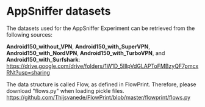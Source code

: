 # AppSniffer datasets

The datasets used for the AppSniffer Experiment can be retrieved from the following sources:

**Android150_without_VPN**, **Android150_with_SuperVPN**, **Android150_with_NordVPN**, **Android150_with_TurboVPN**, and **Android150_with_Surfshark**: https://drive.google.com/drive/folders/1W1D_5IIlpVdGLAPToFMBzyQF7pmcxRNt?usp=sharing

The data structure is called Flow, as defined in FlowPrint. Therefore, please download "flows.py" when loading pickle files.
https://github.com/Thijsvanede/FlowPrint/blob/master/flowprint/flows.py
